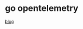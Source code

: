 # go opentelemetry

[blog](https://mxulises.medium.com/simple-prometheus-setup-on-docker-compose-f702d5f98579)

